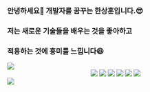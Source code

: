 ### 안녕하세요👋  개발자를 꿈꾸는 한상훈입니다.😎
### 저는 새로운 기술들을 배우는 것을 좋아하고
### 적용하는 것에 흥미를 느낍니다😆 
<!--
**hasahooy/hasahooy** is a ✨ _special_ ✨ repository because its `README.md` (this file) appears on your GitHub profile.

Here are some ideas to get you started:

- 🔭 I’m currently working on ...
- 🌱 I’m currently learning ...
- 👯 I’m looking to collaborate on ...
- 🤔 I’m looking for help with ...
- 💬 Ask me about ...
- 📫 How to reach me: ...
- 😄 Pronouns: ...
- ⚡ Fun fact: ...
-->
<img src="https://capsule-render.vercel.app/api?type=shark&color=random&height=200&section=header&text=hasahooy&fontSize=30" />
<div align=center>
   <img src="https://img.shields.io/badge/javaScript-F7DF1E?style=flat&logo=React&logoColor=white"/>
   <img src="https://img.shields.io/badge/html5-E34F26?style=flat&logo=React&logoColor=white"/>
   <img src="https://img.shields.io/badge/css3-1572B6?style=flat&logo=React&logoColor=white"/>
   <img src="https://img.shields.io/badge/spring-6DB33F?style=flat&logo=React&logoColor=white"/>
   <img src="https://img.shields.io/badge/springboot-6DB33F?style=flat&logo=React&logoColor=white"/>
   <img src="https://img.shields.io/badge/python-3776AB?style=flat&logo=React&logoColor=white"/>
</div>
<img src="https://capsule-render.vercel.app/api?type=shark&color=random&height=200&section=footer&text=&fontSize=30" />
